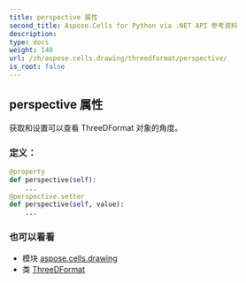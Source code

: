 ```yaml
---
title: perspective 属性
second_title: Aspose.Cells for Python via .NET API 参考资料
description:
type: docs
weight: 140
url: /zh/aspose.cells.drawing/threedformat/perspective/
is_root: false
---
```

## perspective 属性

获取和设置可以查看 ThreeDFormat 对象的角度。
### 定义：
```python
@property
def perspective(self):
    ...
@perspective.setter
def perspective(self, value):
    ...
```

### 也可以看看
* 模块 [aspose.cells.drawing](../../)
* 类 [ThreeDFormat](/cells/python-net/zh/aspose.cells.drawing/threedformat)
